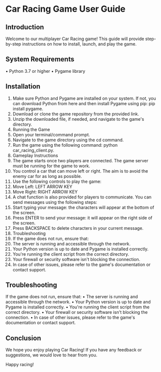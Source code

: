 # Car Racing Game User Guide
## Introduction
Welcome to our multiplayer Car Racing game! This guide will provide step-by-step instructions on how to install, launch, and play the game.
## System Requirements
• Python 3.7 or higher
• Pygame library
## Installation
1.	Make sure Python and Pygame are installed on your system. If not, you can download Python from here and then install Pygame using pip: pip install pygame.
2.	Download or clone the game repository from the provided link.
3.	Unzip the downloaded file, if needed, and navigate to the game's directory.
4.	Running the Game
5.	Open your terminal/command prompt.
6.	Navigate to the game directory using the cd command.
7.	Run the game using the following command: python car_racing_client.py.
8.	Gameplay Instructions
9.	The game starts once two players are connected. The game server must be running for the game to work.
10.	You control a car that can move left or right. The aim is to avoid the enemy car for as long as possible.
11.	Use the following controls to play the game:
12.	Move Left: LEFT ARROW KEY
13.	Move Right: RIGHT ARROW KEY
14.	A chat function is also provided for players to communicate. You can send messages using the following steps:
15.	Start typing your message: the characters will appear at the bottom of the screen.
16.	Press ENTER to send your message: it will appear on the right side of the screen.
17.	Press BACKSPACE to delete characters in your current message.
18.	Troubleshooting
19.	If the game does not run, ensure that:
20.	The server is running and accessible through the network.
21.	Your Python version is up to date and Pygame is installed correctly.
22.	You're running the client script from the correct directory.
23.	Your firewall or security software isn't blocking the connection.
24.	In case of other issues, please refer to the game's documentation or contact support.
## Troubleshooting
If the game does not run, ensure that:
•	The server is running and accessible through the network.
•	Your Python version is up to date and Pygame is installed correctly.
•	You're running the client script from the correct directory.
•	Your firewall or security software isn't blocking the connection.
•	In case of other issues, please refer to the game's documentation or contact support.
## Conclusion
We hope you enjoy playing Car Racing! If you have any feedback or suggestions, we would love to hear from you.

Happy racing!






